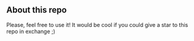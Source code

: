 ## About this repo

Please, feel free to use it!
It would be cool if you could give a star to this repo in exchange ;)
